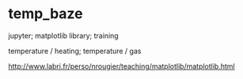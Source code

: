 # temp_baze


jupyter; matplotlib library;  training

temperature / heating;
temperature / gas


http://www.labri.fr/perso/nrougier/teaching/matplotlib/matplotlib.html

